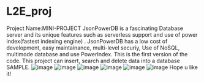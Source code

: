 # L2E_proj
Project Name:MINI-PROJECT
JsonPowerDB is a fascinating Database server and its unique features such as serverless support and use of power index(fastest indexing engine) .
JsonPowerDB has a low cost of development, easy maintainance, multi-level securiy, Use of NoSQL, multimode database and use PowerIndex.
This is the first version of the code.
This project can insert, search and delete data into a database SAMPLE.
![image](https://user-images.githubusercontent.com/98611523/152396993-27df3202-2f91-48c1-82a6-5656b4306adf.png)
![image](https://user-images.githubusercontent.com/98611523/152397104-8db57f03-453e-4917-b5d9-56e305374261.png)
![image](https://user-images.githubusercontent.com/98611523/152397357-d75dbfde-8214-401e-b4bc-a4c21278270d.png)
![image](https://user-images.githubusercontent.com/98611523/152397429-b101614e-005e-449c-954c-32e8323c7994.png)
![image](https://user-images.githubusercontent.com/98611523/152397499-5c9fd2b1-f0a5-44bd-adf3-5128915a7506.png)
![image](https://user-images.githubusercontent.com/98611523/152397562-fba3b839-ec48-4ad7-b30b-9ae0119fd583.png)
Hope u like it!
